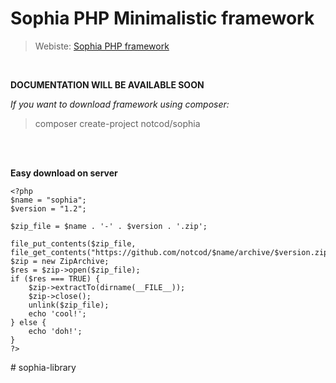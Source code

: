 **__<h1>Sophia PHP Minimalistic framework</h1>__**

> Webiste: [Sophia PHP framework](http://sophiaphp.com)
<br>

__DOCUMENTATION WILL BE AVAILABLE SOON__

_If you want to download framework using composer:_

>composer create-project notcod/sophia

<br><br>

__Easy download on server__

    <?php
    $name = "sophia";
    $version = "1.2";

    $zip_file = $name . '-' . $version . '.zip';

    file_put_contents($zip_file, file_get_contents("https://github.com/notcod/$name/archive/$version.zip"));
    $zip = new ZipArchive;
    $res = $zip->open($zip_file);
    if ($res === TRUE) {
        $zip->extractTo(dirname(__FILE__));
        $zip->close();
        unlink($zip_file);
        echo 'cool!';
    } else {
        echo 'doh!';
    }
    ?>
#   s o p h i a - l i b r a r y  
 